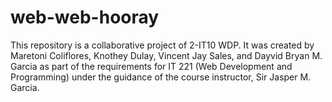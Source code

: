 # web-web-hooray
This repository is a collaborative project of 2-IT10 WDP. It was created by Maretoni Coliflores, Knothey Dulay, Vincent Jay Sales, and Dayvid Bryan M. Garcia as part of the requirements for IT 221 (Web Development and Programming) under the guidance of the course instructor, Sir Jasper M. Garcia.
